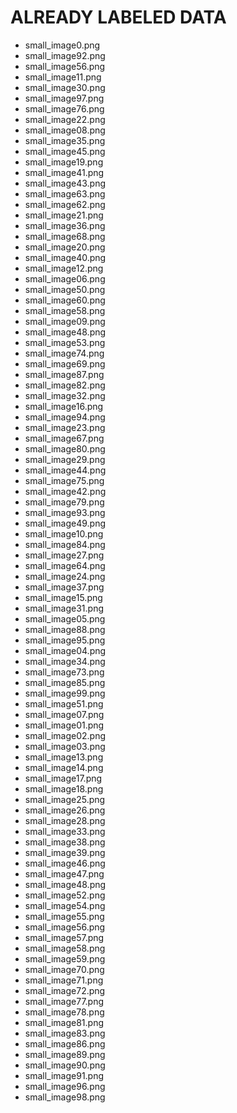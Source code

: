 
# ALREADY LABELED DATA

+ small_image0.png
+ small_image92.png
+ small_image56.png
+ small_image11.png
+ small_image30.png
+ small_image97.png
+ small_image76.png
+ small_image22.png
+ small_image08.png
+ small_image35.png
+ small_image45.png
+ small_image19.png
+ small_image41.png
+ small_image43.png
+ small_image63.png
+ small_image62.png
+ small_image21.png
+ small_image36.png
+ small_image68.png
+ small_image20.png
+ small_image40.png
+ small_image12.png
+ small_image06.png
+ small_image50.png
+ small_image60.png
+ small_image58.png
+ small_image09.png
+ small_image48.png
+ small_image53.png
+ small_image74.png
+ small_image69.png
+ small_image87.png
+ small_image82.png
+ small_image32.png
+ small_image16.png
+ small_image94.png
+ small_image23.png
+ small_image67.png
+ small_image80.png
+ small_image29.png
+ small_image44.png
+ small_image75.png
+ small_image42.png
+ small_image79.png
+ small_image93.png
+ small_image49.png
+ small_image10.png
+ small_image84.png
+ small_image27.png
+ small_image64.png
+ small_image24.png
+ small_image37.png
+ small_image15.png
+ small_image31.png
+ small_image05.png
+ small_image88.png
+ small_image95.png
+ small_image04.png
+ small_image34.png
+ small_image73.png
+ small_image85.png
+ small_image99.png
+ small_image51.png
+ small_image07.png
+ small_image01.png
+ small_image02.png
+ small_image03.png
+ small_image13.png
+ small_image14.png
+ small_image17.png
+ small_image18.png
+ small_image25.png
+ small_image26.png
+ small_image28.png
+ small_image33.png
+ small_image38.png
+ small_image39.png
+ small_image46.png
+ small_image47.png
+ small_image48.png
+ small_image52.png
+ small_image54.png
+ small_image55.png
+ small_image56.png
+ small_image57.png
+ small_image58.png
+ small_image59.png
+ small_image70.png
+ small_image71.png
+ small_image72.png
+ small_image77.png
+ small_image78.png
+ small_image81.png
+ small_image83.png
+ small_image86.png
+ small_image89.png
+ small_image90.png
+ small_image91.png
+ small_image96.png
+ small_image98.png
